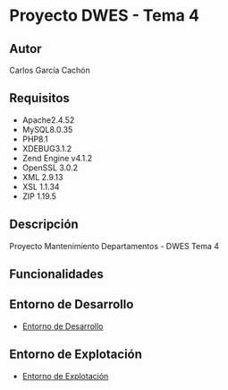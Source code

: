 # Proyecto DWES - Tema 4
## Autor
Carlos García Cachón
## Requisitos
   - Apache2.4.52
   - MySQL8.0.35
   - PHP8.1
   - XDEBUG3.1.2
   - Zend Engine v4.1.2
   - OpenSSL 3.0.2
   - XML 2.9.13
   - XSL 1.1.34
   - ZIP 1.19.5
## Descripción
Proyecto Mantenimiento Departamentos - DWES Tema 4

## Funcionalidades

## Entorno de Desarrollo
   - [Entorno de Desarrollo](http://daw214.isauces.local/214DWESMtoDepartamentosmysPDOTema4/indexMtoDepartamentos.php)

## Entorno de Explotación
   - [Entorno de Explotación](https://daw214.ieslossauces.es/214DWESMtoDepartamentosmysPDOTema4/indexMtoDepartamentos.php)
